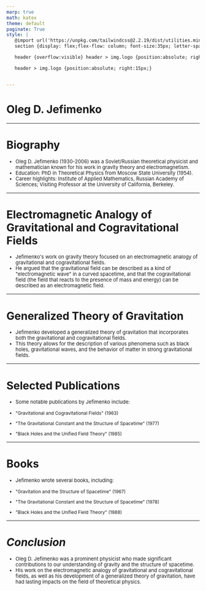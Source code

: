 ```yaml
---
marp: true
math: katex
theme: default
paginate: True
style: |
   @import url('https://unpkg.com/tailwindcss@2.2.19/dist/utilities.min.css');
   section {display: flex;flex-flow: column; font-size:35px; letter-spacing:1.4px;}

   header {overflow:visible} header > img.logo {position:absolute; right:15px;}

   header > img.logo {position:absolute; right:15px;}


---
```

<!-- backgroundColor: white -->
<!-- _class: lead -->

 # Oleg D. Jefimenko

---
<style scoped>p,li {font-size:0.88em}</style>

 # Biography

- Oleg D. Jefimenko (1930-2006) was a Soviet/Russian theoretical physicist and mathematician known for his work in gravity theory and electromagnetism.
- Education: PhD in Theoretical Physics from Moscow State University (1954).
- Career highlights: Institute of Applied Mathematics, Russian Academy of Sciences; Visiting Professor at the University of California, Berkeley.

---
<style scoped>p,li {font-size:0.92em}</style>

 # **Electromagnetic Analogy of Gravitational and Cogravitational Fields**

- Jefimenko's work on gravity theory focused on an electromagnetic analogy of gravitational and cogravitational fields.
- He argued that the gravitational field can be described as a kind of "electromagnetic wave" in a curved spacetime, and that the cogravitational field (the field that reacts to the presence of mass and energy) can be described as an electromagnetic field.

---
<style scoped>p,li {font-size:0.92em}</style>

 # Generalized Theory of Gravitation

- Jefimenko developed a generalized theory of gravitation that incorporates both the gravitational and cogravitational fields.
- This theory allows for the description of various phenomena such as black holes, gravitational waves, and the behavior of matter in strong gravitational fields.

---
<style scoped>p,li {font-size:0.84em}</style>

 # Selected Publications
- Some notable publications by Jefimenko include:

+ "Gravitational and Cogravitational Fields" (1963)

+ "The Gravitational Constant and the Structure of Spacetime" (1977)

+ "Black Holes and the Unified Field Theory" (1985)


---
<style scoped>p,li {font-size:0.84em}</style>

 # Books

- Jefimenko wrote several books, including:

+ "Gravitation and the Structure of Spacetime" (1967)

+ "The Gravitational Constant and the Structure of Spacetime" (1978)

+ "Black Holes and the Unified Field Theory" (1988)

---
<style scoped>p,li {font-size:0.92em}</style>

 # _Conclusion_
- Oleg D. Jefimenko was a prominent physicist who made significant contributions to our understanding of gravity and the structure of spacetime.
- His work on the electromagnetic analogy of gravitational and cogravitational fields, as well as his development of a generalized theory of gravitation, have had lasting impacts on the field of theoretical physics.

